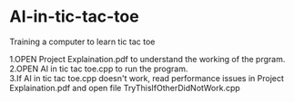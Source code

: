 # AI-in-tic-tac-toe
Training a computer to learn tic tac toe

1.OPEN Project Explaination.pdf to understand the working of the prgram.    
2.OPEN AI in tic tac toe.cpp to run the program.    
3.If AI in tic tac toe.cpp doesn't work, read performance issues in Project Explaination.pdf and open file TryThisIfOtherDidNotWork.cpp
